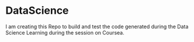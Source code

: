 # DataScience

I am creating this Repo to build and test the code generated during the Data Science Learning during the session on Coursea.
